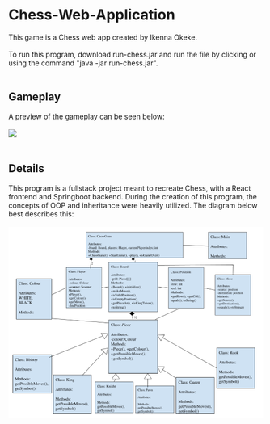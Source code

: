 # Chess-Web-Application
This game is a Chess web app created by Ikenna Okeke.<br /><br />
To run this program, download run-chess.jar and run the file by clicking or using the command "java -jar run-chess.jar".<br /><br />
## Gameplay<br />
A preview of the gameplay can be seen below:<br /><br />
![](ChessGIF.gif)<br /><br />
## Details<br />
This program is a fullstack project meant to recreate Chess, with a React frontend and Springboot backend.
During the creation of this program, the concepts of OOP and inheritance were heavily utilized. The diagram below best describes this:<br /><br />
![](Program-Chart.png)
